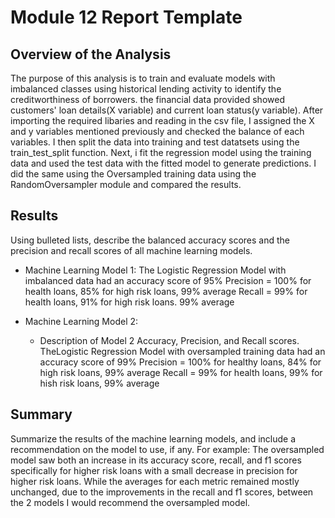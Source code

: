 # Module 12 Report Template

## Overview of the Analysis


The purpose of this analysis is to train and evaluate models with imbalanced classes using historical lending activity to identify the creditworthiness of borrowers.
the financial data provided showed customers' loan details(X variable) and current loan status(y variable). After importing the required libaries and reading in the csv file, I assigned the X and y variables mentioned previously and checked the balance of each variables. I then split the data into training and test datatsets using the train_test_split function. Next, i fit the regression model using the training data and used the test data with the fitted model to generate predictions. I did the same using the Oversampled training data using the RandomOversampler module and compared the results. 

## Results

Using bulleted lists, describe the balanced accuracy scores and the precision and recall scores of all machine learning models.

* Machine Learning Model 1:
  The Logistic Regression Model with imbalanced data had an accuracy score of 95%
  Precision = 100% for health loans, 85% for high risk loans, 99% average
  Recall = 99% for health loans, 91% for high risk loans. 99% average



* Machine Learning Model 2:
  * Description of Model 2 Accuracy, Precision, and Recall scores.
  TheLogistic Regression Model with oversampled training data had an accuracy score of 99%
  Precision = 100% for healthy loans, 84% for high risk loans, 99% average
  Recall = 99% for health loans, 99% for hish risk loans, 99% average

## Summary

Summarize the results of the machine learning models, and include a recommendation on the model to use, if any. For example:
The oversampled model saw both an increase in its accuracy score, recall, and f1 scores specifically for higher risk loans with a small decrease in precision for higher risk loans. While the averages for each metric remained mostly unchanged, due to the improvements in the recall and f1 scores, between the 2 models I would recommend the oversampled model.

